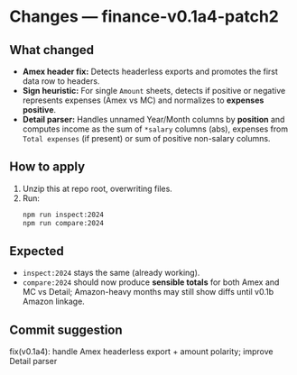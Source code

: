 # Changes — finance-v0.1a4-patch2

## What changed
- **Amex header fix:** Detects headerless exports and promotes the first data row to headers.
- **Sign heuristic:** For single `Amount` sheets, detects if positive or negative represents expenses (Amex vs MC) and normalizes to **expenses positive**.
- **Detail parser:** Handles unnamed Year/Month columns by **position** and computes income as the sum of `*salary` columns (abs), expenses from `Total expenses` (if present) or sum of positive non-salary columns.

## How to apply
1. Unzip this at repo root, overwriting files.
2. Run:
   ```bash
   npm run inspect:2024
   npm run compare:2024
   ```

## Expected
- `inspect:2024` stays the same (already working).
- `compare:2024` should now produce **sensible totals** for both Amex and MC vs Detail; 
  Amazon-heavy months may still show diffs until v0.1b Amazon linkage.

## Commit suggestion
fix(v0.1a4): handle Amex headerless export + amount polarity; improve Detail parser

